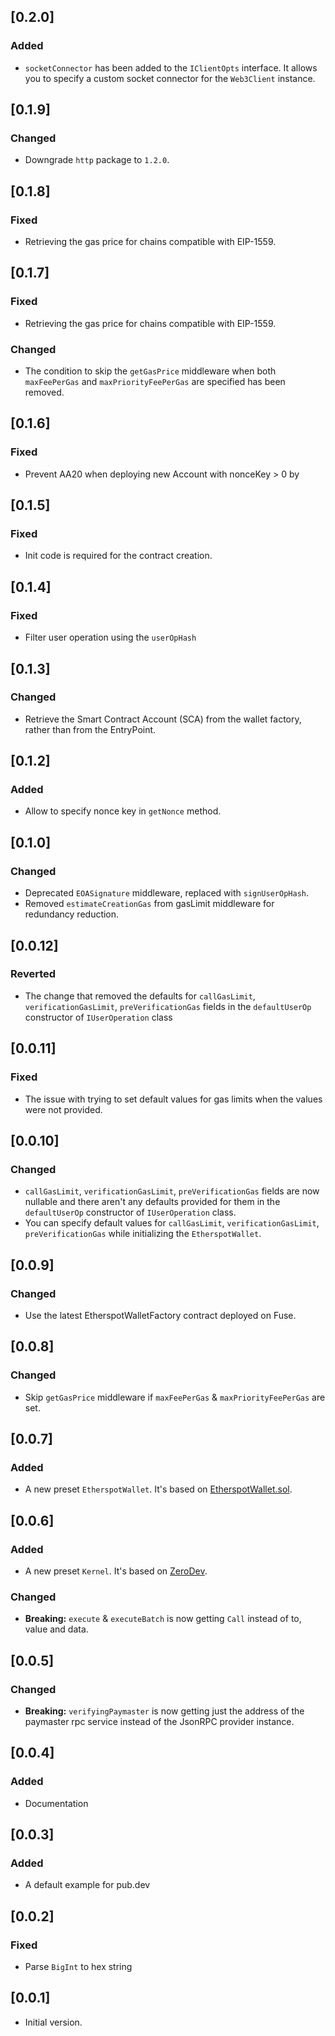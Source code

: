 ## [0.2.0]

### Added
- `socketConnector` has been added to the `IClientOpts` interface. It allows you to specify a custom socket connector for the `Web3Client` instance.

## [0.1.9]

### Changed
- Downgrade `http` package to `1.2.0`.

## [0.1.8]

### Fixed
- Retrieving the gas price for chains compatible with EIP-1559.

## [0.1.7]

### Fixed
- Retrieving the gas price for chains compatible with EIP-1559.

### Changed
- The condition to skip the `getGasPrice` middleware when both `maxFeePerGas` and `maxPriorityFeePerGas` are specified has been removed.

## [0.1.6]

### Fixed
- Prevent AA20 when deploying new Account with nonceKey > 0 by

## [0.1.5]

### Fixed
- Init code is required for the contract creation.

## [0.1.4]

### Fixed
- Filter user operation using the `userOpHash`

## [0.1.3]

### Changed
- Retrieve the Smart Contract Account (SCA) from the wallet factory, rather than from the EntryPoint.

## [0.1.2]

### Added
- Allow to specify nonce key in `getNonce` method.

## [0.1.0]

### Changed
- Deprecated `EOASignature` middleware, replaced with `signUserOpHash`.
- Removed `estimateCreationGas` from gasLimit middleware for redundancy reduction.

## [0.0.12]

### Reverted
- The change that removed the defaults for `callGasLimit`, `verificationGasLimit`,
`preVerificationGas` fields in the `defaultUserOp` constructor of `IUserOperation` class

## [0.0.11]

### Fixed
- The issue with trying to set default values for gas limits
when the values were not provided.

## [0.0.10]

### Changed
- `callGasLimit`, `verificationGasLimit`, `preVerificationGas` fields are now nullable
and there aren't any defaults provided for them in the `defaultUserOp` constructor of
`IUserOperation` class.
- You can specify default values for `callGasLimit`, `verificationGasLimit`,
`preVerificationGas` while initializing the `EtherspotWallet`.

## [0.0.9]

### Changed
- Use the latest EtherspotWalletFactory contract deployed on Fuse.

## [0.0.8]

### Changed
- Skip `getGasPrice` middleware if `maxFeePerGas` & `maxPriorityFeePerGas` are set.

## [0.0.7]

### Added
- A new preset `EtherspotWallet`. It's based on [EtherspotWallet.sol](https://github.com/etherspot/etherspot-prime-contracts/blob/master/src/wallet/EtherspotWallet.sol).

## [0.0.6]

### Added
- A new preset `Kernel`. It's based on [ZeroDev](https://docs.zerodev.app/).

### Changed
- **Breaking:** `execute` & `executeBatch` is now getting `Call` instead of to, value and data.

## [0.0.5]

### Changed
- **Breaking:** `verifyingPaymaster` is now getting just the address of the paymaster rpc service instead of the JsonRPC provider instance.

## [0.0.4]

### Added
- Documentation

## [0.0.3]

### Added
- A default example for pub.dev

## [0.0.2]

### Fixed
- Parse `BigInt` to hex string

## [0.0.1]

- Initial version.
